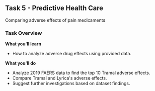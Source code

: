 <h2>Task 5 - Predictive Health Care</h3>
Comparing adverse effects of pain medicaments

<h3>Task Overview</h3>
<b>What you'll learn</b>

 - How to analyze adverse drug effects using provided data.

<b>What you'll do</b>

 - Analyze 2019 FAERS data to find the top 10 Tramal adverse effects.
 - Compare Tramal and Lyrica's adverse effects.
 - Suggest further investigations based on dataset findings.
